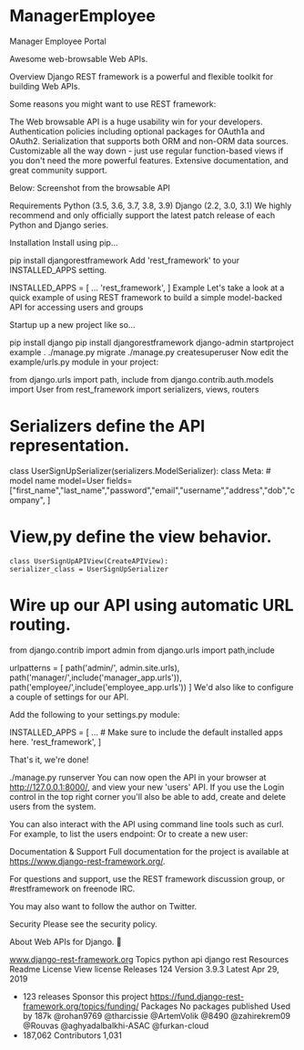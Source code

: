 # ManagerEmployee
Manager Employee Portal

Awesome web-browsable Web APIs.

Overview
Django REST framework is a powerful and flexible toolkit for building Web APIs.

Some reasons you might want to use REST framework:

The Web browsable API is a huge usability win for your developers.
Authentication policies including optional packages for OAuth1a and OAuth2.
Serialization that supports both ORM and non-ORM data sources.
Customizable all the way down - just use regular function-based views if you don't need the more powerful features.
Extensive documentation, and great community support.


Below: Screenshot from the browsable API



Requirements
Python (3.5, 3.6, 3.7, 3.8, 3.9)
Django (2.2, 3.0, 3.1)
We highly recommend and only officially support the latest patch release of each Python and Django series.

Installation
Install using pip...

pip install djangorestframework
Add 'rest_framework' to your INSTALLED_APPS setting.

INSTALLED_APPS = [
    ...
    'rest_framework',
]
Example
Let's take a look at a quick example of using REST framework to build a simple model-backed API for accessing users and groups



Startup up a new project like so...

pip install django
pip install djangorestframework
django-admin startproject example .
./manage.py migrate
./manage.py createsuperuser
Now edit the example/urls.py module in your project:

from django.urls import path, include
from django.contrib.auth.models import User
from rest_framework import serializers,  views, routers

# Serializers define the API representation.


class UserSignUpSerializer(serializers.ModelSerializer):
    class Meta:
        # model name
        model=User
        fields=["first_name","last_name","password","email","username","address","dob","company",
                ]
                
# View,py define the view behavior.
    
    class UserSignUpAPIView(CreateAPIView):
    serializer_class = UserSignUpSerializer






# Wire up our API using automatic URL routing.

from django.contrib import admin
from django.urls import path,include

urlpatterns = [
    path('admin/', admin.site.urls),
    path('manager/',include('manager_app.urls')),
    path('employee/',include('employee_app.urls'))
]
We'd also like to configure a couple of settings for our API.

Add the following to your settings.py module:

INSTALLED_APPS = [
    ...  # Make sure to include the default installed apps here.
    'rest_framework',
]

That's it, we're done!

./manage.py runserver
You can now open the API in your browser at http://127.0.0.1:8000/, and view your new 'users' API. If you use the Login control in the top right corner you'll also be able to add, create and delete users from the system.

You can also interact with the API using command line tools such as curl. For example, to list the users endpoint:
Or to create a new user:


Documentation & Support
Full documentation for the project is available at https://www.django-rest-framework.org/.

For questions and support, use the REST framework discussion group, or #restframework on freenode IRC.

You may also want to follow the author on Twitter.

Security
Please see the security policy.

About
Web APIs for Django. 🎸

www.django-rest-framework.org
Topics
python api django rest
Resources
 Readme
License
 View license
Releases 124
Version 3.9.3
Latest
Apr 29, 2019
+ 123 releases
Sponsor this project
https://fund.django-rest-framework.org/topics/funding/
Packages
No packages published
Used by 187k
@rohan9769
@tharcissie
@ArtemVolik
@8490
@zahirekrem09
@Rouvas
@aghyadalbalkhi-ASAC
@furkan-cloud
+ 187,062
Contributors 1,031
